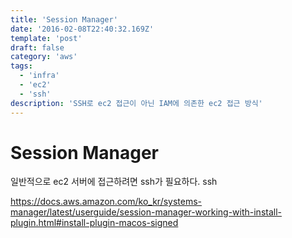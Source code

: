 ```yaml
---
title: 'Session Manager'
date: '2016-02-08T22:40:32.169Z'
template: 'post'
draft: false
category: 'aws'
tags:
  - 'infra'
  - 'ec2'
  - 'ssh'
description: 'SSH로 ec2 접근이 아닌 IAM에 의존한 ec2 접근 방식'
---
```


# Session Manager

일반적으로 ec2 서버에 접근하려면 ssh가 필요하다. ssh

https://docs.aws.amazon.com/ko_kr/systems-manager/latest/userguide/session-manager-working-with-install-plugin.html#install-plugin-macos-signed
